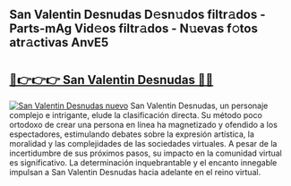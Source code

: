## San Valentin Desnudas D𝚎sn𝚞dos filtr𝚊dos - Parts-mAg Vid𝚎os filtr𝚊dos - N𝚞evas f𝚘tos atr𝚊ctivas AnvE5

# <h2><a href="http://mb4l852.tromn.icu/?c=San+Valentin+Desnudas">🔗👉👉👉 San Valentin Desnudas 🔗🔗</a></h2>

[![San Valentin Desnudas nuevo](https://i.imgur.com/pEAQMta.gif)](http://mb4l852.tromn.icu/?c=San+Valentin+Desnudas)
San Valentin Desnudas, un personaje complejo e intrigante, elude la clasificación directa. Su método poco ortodoxo de crear una persona en línea ha magnetizado y ofendido a los espectadores, estimulando debates sobre la expresión artística, la moralidad y las complejidades de las sociedades virtuales. A pesar de la incertidumbre de sus próximos pasos, su impacto en la comunidad virtual es significativo. La determinación inquebrantable y el encanto innegable impulsan a San Valentin Desnudas hacia adelante en el reino virtual.
